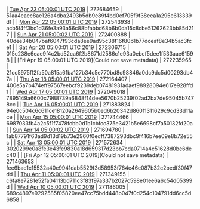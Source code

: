 | [Tue Apr 23 05:00:01 UTC 2019](https://transfer.sh/CHAVk/dashninja-dbdump-20190423070001.tar.bz2) | 272684659 | 51aa4eaec8ae126a4dba2493b5db9e89f4bd0ef705f9f38eea1a295e613339df | 
| [Mon Apr 22 05:00:01 UTC 2019]() | 272543938 | acb5f4ff3bc1d36fe3a93a56c88bfabbd68b6b0da15c8cbe51262623bb85d217 | 
| [Sun Apr 21 05:00:02 UTC 2019](https://transfer.sh/zweJI/dashninja-dbdump-20190421070002.tar.bz2) | 272400888 | 40dee34b047baf6047f93cda8ee9ad95c38f16f80b1b77dceaf8e34b5ac3fce1 | 
| [Sat Apr 20 05:00:01 UTC 2019]() | 272306715 | 015c238e6eae9f4c2bd52ca6f2b8671d2586c1e93a0ebcf5dee1f533aae61598 | 
| [Fri Apr 19 05:00:01 UTC 2019](Could not save metadata) | 272235965 | 21cc5975ff2fa50a815a61ba127b34c5e770bd8c98846a0dc9dc5d00293db47a | 
| [Thu Apr 18 05:00:01 UTC 2019]() | 272164407 | 400e5a7b474eff97567eebcf9239deb07481931adaef98928094e617e928ffd1 | 
| [Wed Apr 17 05:00:01 UTC 2019](https://transfer.sh/vKqBe/dashninja-dbdump-20190417070001.tar.bz2) | 272049018 | 7895149a6600c7988739a6848f14dee5670b25239f02ad2ba7de95045b7478cc | 
| [Tue Apr 16 05:00:01 UTC 2019](https://transfer.sh/2aO5f/dashninja-dbdump-20190416070001.tar.bz2) | 271883824 | 94e0c504c6c611ce18120a2649605b0ed6b20342d860f1311629c9cd33d11ace | 
| [Mon Apr 15 05:00:01 UTC 2019](https://transfer.sh/nn1w7/dashninja-dbdump-20190415070001.tar.bz2) | 271744466 | 6987033fb4a2c5f1f7478fcbb0d1b1cbfcc375e3421b5e6698cf7a50132fd20a | 
| [Sun Apr 14 05:00:02 UTC 2019](https://transfer.sh/fPArd/dashninja-dbdump-20190414070002.tar.bz2) | 271694780 | 1ab87791f63ad9d13d19b73e2960f0edff7387293dbc9f416b7ee09e8b72e55c | 
| [Sat Apr 13 05:00:01 UTC 2019](https://transfer.sh/jVKEj/dashninja-dbdump-20190413070001.tar.bz2) | 271572634 | 3020299e0a8fe3e43fe9830a18d659317d23bb7cda0714a4c51628d0be6dec40 | 
| [Fri Apr 12 05:00:01 UTC 2019](Could not save metadata) | 271463653 | fee6bae1c15532a40e9941dab5529f3d58953f764e46e087b32c2bedf30f47dd | 
| [Thu Apr 11 05:00:01 UTC 2019](https://transfer.sh/f8Zio/dashninja-dbdump-20190411070001.tar.bz2) | 271349155 | c6fa8e7281e52fa04113bd711c3f83f97a337b2027c598e01ee6a6c54d05399d | 
| [Wed Apr 10 05:00:01 UTC 2019]() | 271186005 | 689c4897e9292585f05820ee47cc75bdd448b047f0d254c104791dd6cc5d6858 | 
